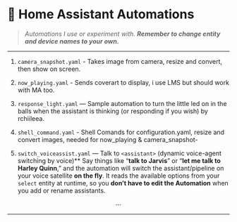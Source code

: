 # 📂 Home Assistant Automations

> *Automations I use or experiment with. **Remember to change entity and device names to your own.***

---

1. `camera_snapshot.yaml` - Takes image from camera, resize and convert, then show on screen.

2. `now_playing.yaml` - Sends coverart to display, i use LMS but should work with MA too.

3. `response_light.yaml` — Sample automation to turn the little led on in the balls when the assistant is thinking (or responding if you wish) by rchiileea.

4. `shell_command.yaml` - Shell Comands for configuration.yaml, resize and convert images, needed for now_playing & camera_snapshot-

5. `switch_voiceassist.yaml` — Talk to `<assistant>` (dynamic voice-agent switching by voice)**
   Say things like “**talk to Jarvis**” or “**let me talk to Harley Quinn**,” and the automation will switch the assistant/pipeline on your voice satellite **on the fly**. It reads the available options from your `select` entity at runtime, so you **don’t have to edit the Automation** when you add or rename assistants.

<p align="center">⋯</p>

---
